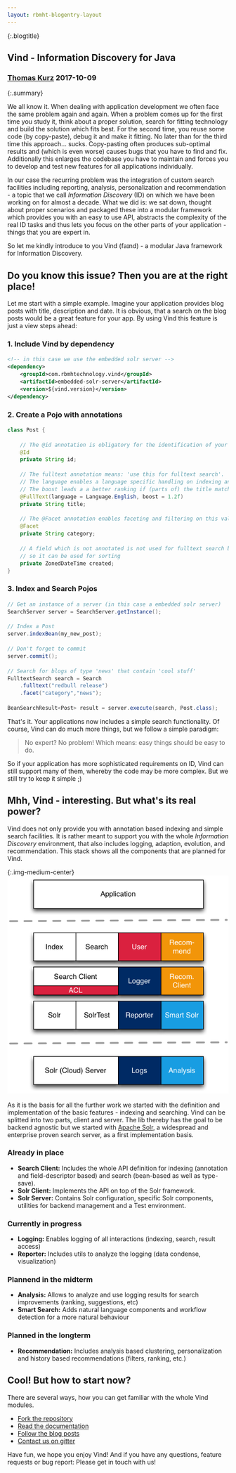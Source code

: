 ```yaml
---
layout: rbmht-blogentry-layout
---
```


{:.blogtitle}
## Vind - Information Discovery for Java

<h3 class="author author-thomas">
    <a href="https://github.com/tkurz">Thomas Kurz</a>
    <span class="date">2017-10-09</span>
</h3>

{:.summary} 

We all know it. When dealing with application development we often face the same problem again and again.
When a problem comes up for the first time you study it, think about a proper solution, search for fitting technology
and build the solution which fits best. For the second time, you reuse some code (by copy-paste), debug it and make it
fitting. No later than for the third time this approach... sucks. Copy-pasting often produces sub-optimal results and
(which is even worse) causes bugs that you have to find and fix. Additionally this enlarges the codebase you have to
maintain and forces you to develop and test new features for all applications individually. 

In our case the recurring problem was the integration of custom search facilities including reporting, analysis,
personalization and recommendation - a topic that we call *Information Discovery* (ID) on which we have been working on for almost a decade.
What we did is: we sat down, thought about proper scenarios and packaged these into a modular framework which provides you with an easy to use API, abstracts the complexity of the real ID tasks and thus lets you focus on the other parts of your application - things that you are expert in.

So let me kindly introduce to you Vind (faɪnd) - a modular Java framework for Information Discovery.

## Do you know this issue? Then you are at the right place!

Let me start with a simple example. Imagine your application provides blog posts with title, description and date.
It is obvious, that a search on the blog posts would be a great feature for your app. By using Vind this feature is just
a view steps ahead:

### 1. Include Vind by dependency

```xml
<!-- in this case we use the embedded solr server -->
<dependency>
    <groupId>com.rbmhtechnology.vind</groupId>
    <artifactId>embedded-solr-server</artifactId>
    <version>${vind.version}</version>
</dependency>
```

### 2. Create a Pojo with annotations

```java
class Post {
    
    // The @id annotation is obligatory for the identification of your blog posts within Vind
    @Id
    private String id;
    
    // The fulltext annotation means: 'use this for fulltext search'.
    // The language enables a language specific handling on indexing an query time
    // The boost leads a a better ranking if (parts of) the title matches the query.
    @FullText(language = Language.English, boost = 1.2f)
    private String title;
    
    // The @Facet annotation enables faceting and filtering on this value
    @Facet
    private String category;
    
    // A field which is not annotated is not used for fulltext search but stored, 
    // so it can be used for sorting
    private ZonedDateTime created;
}
``` 

### 3. Index and Search Pojos
```java
// Get an instance of a server (in this case a embedded solr server)
SearchServer server = SearchServer.getInstance();

// Index a Post
server.indexBean(my_new_post);

// Don't forget to commit
server.commit();

// Search for blogs of type 'news' that contain 'cool stuff' 
FulltextSearch search = Search
    .fulltext("redbull release")
    .facet("category","news");

BeanSearchResult<Post> result = server.execute(search, Post.class);
```

That's it. Your applications now includes a simple search functionality.
Of course, Vind can do much more things, but we follow a simple paradigm:

> No expert? No problem! Which means: easy things should be easy to do.

So if your application has more sophisticated requirements on ID, Vind can still support
many of them, whereby the code may be more complex. But we still try to keep it simple ;)

## Mhh, Vind - interesting. But what's its real power?

Vind does not only provide you with annotation based indexing and simple search facilities.
It is rather meant to support you with the whole *Information Discovery* environment, that also includes logging,
adaption, evolution, and recommendation. This stack shows all the components that are planned
for Vind.

{:.img-medium-center}
![Vind Modules](../../images/vind-modules.png)

As it is the basis for all the further work we started with the definition and implementation of the
basic features - indexing and searching. Vind can be splitted into two parts, client and server. The lib thereby
has the goal to be backend agnostic but we started with [Apache Solr](http://lucene.apache.org/solr/),
a widespread and enterprise proven search server, as a first implementation basis.

### Already in place

* **Search Client:** Includes the whole API definition for indexing (annotation and field-descriptor based) and search (bean-based as well as type-save).
* **Solr Client:** Implements the API on top of the Solr framework.
* **Solr Server:** Contains Solr configuration, specific Solr components, utilities for backend management and a Test environment.

### Currently in progress

* **Logging:** Enables logging of all interactions (indexing, search, result access)
* **Reporter:** Includes utils to analyze the logging (data condense, visualization)

### Plannend in the midterm

* **Analysis:** Allows to analyze and use logging results for search improvements (ranking, suggestions, etc)
* **Smart Search:** Adds natural language components and workflow detection for a more natural behaviour

### Planned in the longterm
* **Recommendation:** Includes analysis based clustering, personalization and history based recommendations (filters, ranking, etc.)

## Cool! But how to start now?

There are several ways, how you can get familiar with the whole Vind modules.

* [Fork the repository](https://github.com/RBMHTechnology/vind)
* [Read the documentation](https://rbmhtechnology.github.io/vind)
* [Follow the blog posts](https://rbmhtechnology.github.io/vind/blog/)
* [Contact us on gitter](https://gitter.im/RBMHTechnology/vind)

Have fun, we hope you enjoy Vind! And if you have any questions, feature requests or bug report: Please get in touch with us!

